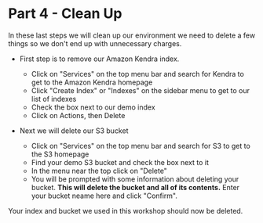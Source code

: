 # Part 4 - Clean Up

In these last steps we will clean up our environment we need to delete a few things so we don't end up with unnecessary charges.

- First step is to remove our Amazon Kendra index.
  - Click on "Services" on the top menu bar and search for Kendra to get to the Amazon Kendra homepage
  - Click "Create Index" or "Indexes" on the sidebar menu to get to our list of indexes
  - Check the box next to our demo index
  - Click on Actions, then Delete
  
- Next we will delete our S3 bucket
  - Click on "Services" on the top menu bar and search for S3 to get to the S3 homepage
  - Find your demo S3 bucket and check the box next to it
  - In the menu near the top click on "Delete"
  - You will be prompted with some information about deleting your bucket. **This will delete the bucket and all of its contents.** Enter your bucket neame here and click "Confirm".

Your index and bucket we used in this workshop should now be deleted.
